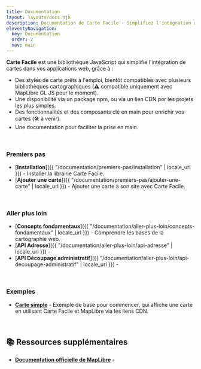 ```yaml
---
title: Documentation
layout: layouts/docs.njk
description: Documentation de Carte Facile - Simplifiez l'intégration de cartes dans vos applications web.
eleventyNavigation:
  key: Documentation
  order: 2
  nav: main
---
```


**Carte Facile** est une bibliothèque JavaScript qui simplifie l'intégration de cartes dans vos applications web, grâce à :
- Des styles de carte prêts à l'emploi, bientôt compatibles avec plusieurs bibliothèques cartographiques (⚠️ compatible uniquement avec MapLibre GL JS pour le moment).
- Une disponibilité via un package npm, ou via un lien CDN por les projets les plus simples.
- Des fonctionnalités et des composants clé en main pour enrichir vos cartes (🛠️ à venir).
- Une documentation pour faciliter la prise en main.

<br>

### Premiers pas

- [**Installation**]({{ "/documentation/premiers-pas/installation" | locale_url }}) - Installer la librairie Carte Facile.
- [**Ajouter une carte**]({{ "/documentation/premiers-pas/ajouter-une-carte" | locale_url }}) - Ajouter une carte à son site avec Carte Facile.
<!-- - [Alternatives]({{ "/documentation/premiers-pas/alternatives" | locale_url }}) - Utiliser Carte Facile avec Leaflet ou OpenLayers, plutôt que MapLibre. -->

<br>

### Aller plus loin

- [**Concepts fondamentaux**]({{ "/documentation/aller-plus-loin/concepts-fondamentaux" | locale_url }}) - Comprendre les bases de la cartographie web.
- [**API Adresse**]({{ "/documentation/aller-plus-loin/api-adresse" | locale_url }}) - 
- [**API Découpage administratif**]({{ "/documentation/aller-plus-loin/api-decoupage-administratif" | locale_url }}) -


<!-- ### Référence
- [Styles de carte](/documentation/api/mapstyle) - Documentation des styles disponibles
- [Composants](/documentation/api/composants) - Documentation des composants prêts à l'emploi
 -->
<br>

### Exemples
- [**Carte simple**](/documentation/exemples/carte-simple-maplibre) - Exemple de base pour commencer, qui affiche une carte en utilisant Carte Facile et MapLibre via les liens CDN.

<br>

## 📚 Ressources supplémentaires

- [**Documentation officielle de MapLibre**](https://maplibre.org/maplibre-gl-js/docs/) - 
